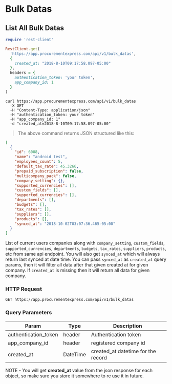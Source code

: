# Bulk Datas

## List All Bulk Datas

```ruby
require 'rest-client'

RestClient.get(
  'https://app.procurementexpress.com/api/v1/bulk_datas',
  {
    created_at: "2018-8-10T09:17:58.097-05:00"
  },
  headers = {
    authentication_token: 'your token',
    app_company_id: 1
  }
)
```

```shell
curl https://app.procurementexpress.com/api/v1/bulk_datas
  -X GET
  -H "Content-Type: application/json"
  -H "authentication_token: your token"
  -H "app_company_id: 1"
  -d "created_at=2018-8-10T09:17:58.097-05:00"
```

> The above command returns JSON structured like this:

```json
[
  {
    "id": 6008,
    "name": "android test",
    "employees_count": 5,
    "default_tax_rate": 45.3266,
    "prepaid_subscription": false,
    "multicompany_pack": false,
    "company_setting": {},
    "supported_currencies": [],
    "custom_fields": [],
    "supported_currencies": [],
    "departments": [],
    "budgets": [],
    "tax_rates": [],
    "suppliers": [],
    "products": [],
    "synced_at": "2018-10-02T03:07:36.465-05:00"
  }
]
```

List of current users companies along with `company_setting`, `custom_fields`, `supported_currencies`, `departments`, `budgets`, `tax_rates`, `suppliers`, `products`, etc from same api endpoint. You will also get `synced_at` which will always return last synced at date time. You can pass `synced_at` as `created_at` query params, then it will filter all data after that given created at for given company. If `created_at` is missing then it will return all data for given company.

### HTTP Request

`GET https://app.procurementexpress.com/api/v1/bulk_datas`

### Query Parameters

| Param                | Type     | Description                        |
| -------------------- | -------- | ---------------------------------- |
| authentication_token | header   | Authentication token               |
| app_company_id       | header   | registered company id              |
| created_at           | DateTime | created_at datetime for the record |

<aside class="info">
NOTE - You will get <strong>created_at</strong> value from the json response for each object, so make sure you store it somewhere to re use it in future.
</aside>
